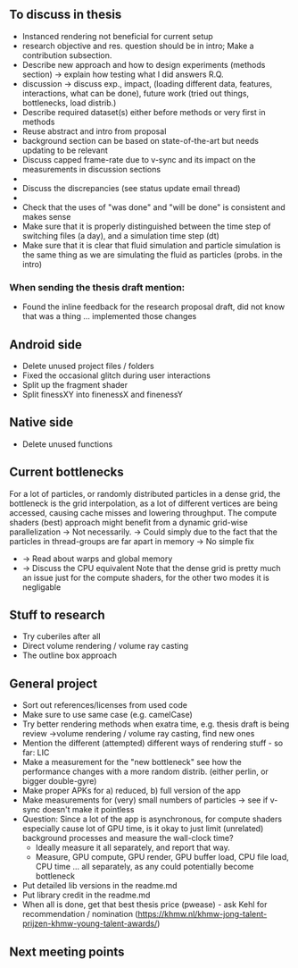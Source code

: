## To discuss in thesis
- Instanced rendering not beneficial for current setup
- research objective and res. question should be in intro; Make a contribution subsection.
- Describe new approach and how to design experiments (methods section) -> explain  how testing what I did answers R.Q.
- discussion -> discuss exp., impact, (loading different data, features, interactions, what can be done), future work (tried out things, bottlenecks, load distrib.)
- Describe required dataset(s) either before methods or very first in methods
- Reuse abstract and intro from proposal
- background section can be based on state-of-the-art but needs updating to be relevant
- Discuss capped frame-rate due to v-sync and its impact on the measurements in discussion sections
- 
- Discuss the discrepancies (see status update email thread)
-
- Check that the uses of "was done" and "will be done" is consistent and makes sense
- Make sure that it is properly distinguished between the time step of switching files (a day), and a simulation time step (dt)
- Make sure that it is clear that fluid simulation and particle simulation is the same thing as we are simulating the fluid as particles (probs. in the intro)

### When sending the thesis draft mention:
- Found the inline feedback for the research proposal draft, did not know that was a thing ... implemented those changes

## Android side
- Delete unused project files / folders
- Fixed the occasional glitch during user interactions
- Split up the fragment shader
- Split finessXY into finenessX and finenessY

## Native side
- Delete unused functions

## Current bottlenecks
For a lot of particles, or randomly distributed particles in a dense grid, the bottleneck is
the grid interpolation, as a lot of different vertices are being accessed, causing cache misses
and lowering throughput.
The compute shaders (best) approach might benefit from a dynamic
grid-wise parallelization -> Not necessarily.
-> Could simply due to the fact that the particles in thread-groups are far apart in memory -> No simple fix
- -> Read about warps and global memory
- -> Discuss the CPU equivalent
Note that the dense grid is pretty much an issue just for the compute shaders, for the other two modes it is negligable


## Stuff to research
- Try cuberiles after all
- Direct volume rendering / volume ray casting
- The outline box approach

## General project
- Sort out references/licenses from used code
- Make sure to use same case (e.g. camelCase)
- Try better rendering methods when exatra time, e.g. thesis draft is being review ->volume rendering / volume ray casting, find new ones
- Mention the different (attempted) different ways of rendering stuff - so far: LIC
- Make a measurement for the "new bottleneck" see how the performance changes with a more random distrib. (either perlin, or bigger double-gyre)
- Make proper APKs for a) reduced, b) full version of the app
- Make measurements for (very) small numbers of particles -> see if v-sync doesn't make it pointless
- Question: Since a lot of the app is asynchronous, for compute shaders especially cause lot of GPU time, is it okay to just limit (unrelated) background processes and measure the wall-clock time?
  - Ideally measure it all separately, and report that way.
  - Measure, GPU compute, GPU render, GPU buffer load, CPU file load, CPU time ... all separately, as any could potentially become bottleneck
- Put detailed lib versions in the readme.md
- Put library credit in the readme.md
- When all is done, get that best thesis price (pwease) - ask Kehl for recommendation / nomination (https://khmw.nl/khmw-jong-talent-prijzen-khmw-young-talent-awards/)

## Next meeting points

